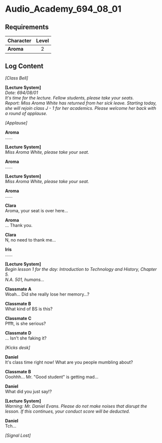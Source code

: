 # Audio_Academy_694_08_01
## Requirements
|Character|Level|
|---------|:---:|
|**Aroma**|  2  |

## Log Content
*\[Class Bell\]*

**[Lecture System]**<br>
*Date: 694/08/01<br>
It's time for the lecture. Fellow students, please take your seats.<br>
Report: Miss Aroma White has returned from her sick leave. Starting today, she will rejoin class J \- 1 for her academics. Please welcome her back with a round of applause.*

*\[Applause\]*

**Aroma**<br>
......

**[Lecture System]**<br>
*Miss Aroma White, please take your seat.*

**Aroma**<br>
......

**[Lecture System]**<br>
*Miss Aroma White, please take your seat.*

**Aroma**<br>
......

**Clara**<br>
Aroma, your seat is over here...

**Aroma**<br>
... Thank you.

**Clara**<br>
N, no need to thank me...

**Iris**<br>
......

**[Lecture System]**<br>
*Begin lesson 1 for the day: Introduction to Technology and History, Chapter 5. <br>
N.A. 501, humans...*

**Classmate A**<br>
Woah... Did she really lose her memory...?

**Classmate B**<br>
What kind of BS is this?

**Classmate C**<br>
Pffft, is she serious?

**Classmate D**<br>
... Isn't she faking it?

*\[Kicks desk\]*

**Daniel**<br>
It's class time right now! What are you people mumbling about?

**Classmate B**<br>
Ooohhh... Mr. "Good student" is getting mad...

**Daniel**<br>
What did you just say!?

**[Lecture System]**<br>
*Warning: Mr. Daniel Evans. Please do not make noises that disrupt the lesson. If this continues, your conduct score will be deducted.*

**Daniel**<br>
Tch...

*[Signal Lost]*